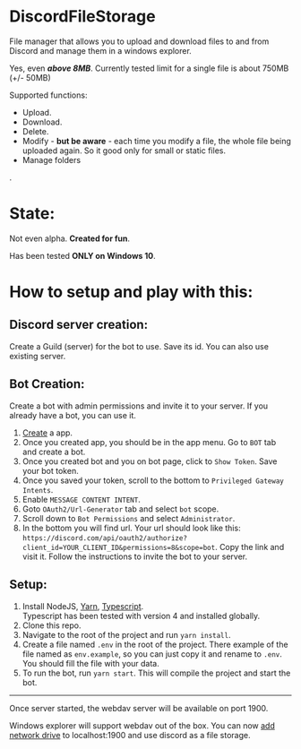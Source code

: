 # DiscordFileStorage
File manager that allows you to upload and download files to and from Discord and manage them in a windows explorer. 

Yes, even ***above 8MB***. Currently tested limit for a single file is about 750MB (+/- 50MB) 

Supported functions: 
- Upload. 
- Download.
- Delete.
- Modify - **but be aware** - each time you modify a file, the whole file being uploaded again. So it good only for small or static files. 
- Manage folders

.
# State:
Not even alpha. **Created for fun**. 

Has been tested __ONLY on Windows 10__.

# How to setup and play with this:

## __Discord server creation__:
Create a Guild (server) for the bot to use. Save its id. You can also use existing server.

## __Bot Creation__:
Create a bot with admin permissions and invite it to your server. If you already have a bot, you can use it.
1. [Create](https://discord.com/developers/applications) a app.
3. Once you created app, you should be in the app menu. Go to ``BOT`` tab and create a bot.
2. Once you created bot and you on bot page, click to ```Show Token```. Save your bot token.
4. Once you saved your token, scroll to the bottom to ``Privileged Gateway Intents``. 
5. Enable ``MESSAGE CONTENT INTENT``. 
6. Goto ``OAuth2/Url-Generator`` tab and select ``bot`` scope.
7. Scroll down to ``Bot Permissions`` and select ``Administrator``.
8. In the bottom you will find url.  Your url should look like this: ``https://discord.com/api/oauth2/authorize?client_id=YOUR_CLIENT_ID&permissions=8&scope=bot``.
Copy the link and visit it. Follow the instructions to invite the bot to your server.

## Setup:
1. Install NodeJS, [Yarn](https://yarnpkg.com/), [Typescript](https://www.typescriptlang.org). \
Typescript has been tested with version 4 and installed globally. 
2. Clone this repo.
3. Navigate to the root of the project and run ``yarn install``.
4. Create a file named ``.env`` in the root of the project. There example of the file named as ``env.example``, so you can just copy it and rename to ```.env```. You should fill the file with your data.
5. To run the bot, run ``yarn start``. This will compile the project and start the bot.

___

Once server started, the webdav server will be available on port 1900. 


Windows explorer will support webdav out of the box. You can now [add network drive](https://www.maketecheasier.com/map-webdav-drive-windows10/) to localhost:1900 and use discord as a file storage.

